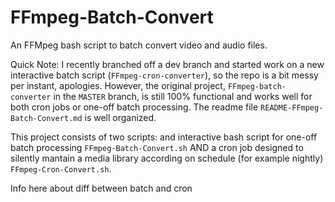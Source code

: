 # FFmpeg-Batch-Convert
An FFMpeg bash script to batch convert video and audio files.  

Quick Note:  I recently branched off a dev branch and started work on a new interactive batch script (`FFmpeg-cron-converter`), so the repo is a bit messy per instant, apologies.  However,  the original project, `FFmpeg-batch-converter` in the `MASTER` branch, is still 100% functional and works well for both cron jobs or one-off batch processing.  The readme file `README-FFmpeg-Batch-Convert.md` is well organized.

This project consists of two scripts: and interactive bash script for one-off batch processing `FFmpeg-Batch-Convert.sh` AND a cron job designed to silently mantain a media library according on schedule (for example nightly) `FFmpeg-Cron-Convert.sh`.

Info here about diff between batch and cron
